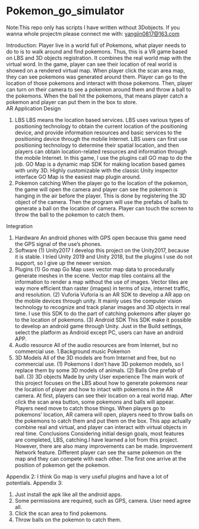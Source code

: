 # Pokemon_go_simulator

Note:This repo only has scripts I have written without 3Dobjects. If you wanna whole projectm please connect me with:
yangjin0817@163.com

Introduction:
Player live in a world full of Pokemons, what player needs to do to is to walk around and find pokemons. Thus, this is a VR game based on LBS and 3D objects registration. It combines the real world map with the virtual word. In the game, player can see their location of real world is showed on a rendered virtual map. When player click the scan area map, they can see pokemons was generated around them. Player can go to the location of those pokemons and interact with those pokemons. Then, player can turn on their camera to see a pokemon around them and throw a ball to the pokemons. When the ball hit the pokemons, that means player catch a pokemon and player can put them in the box to store.  
AR Application Design
1.	LBS
LBS means the location based services. LBS uses various types of positioning technology to obtain the current location of the positioning device, and provide information resources and basic services to the positioning device through the mobile Internet. LBS users can first use positioning technology to determine their spatial location, and then players can obtain location-related resources and information through the mobile Internet. In this game, I use the plugins call GO map to do the job. GO Map is a dynamic map SDK for making location based games with unity 3D. Highly customizable with the classic Unity inspector interface GO Map is the easiest map plugin around.
2.	  Pokemon catching
When the player go to the location of the pokemon, the game will open the camera  and player can see the pokemon is hanging in the air before the player. This is done by registering the 3D object of the camera. Then the program will use the prefabs of balls to generate a ball on the location of camera. Player can touch the screen to throw the ball to the pokemon to catch them.

Integration
1.	Hardware
An android phones with GPS open because this game need the GPS signal of the use’s phones. 
2.	Software
(1)	Unity2017
I develop this project on the Unity2017, because it is stable. I tried Unity 2019 and Unity 2018, but the plugins I use do not support, so I give up the newer version.
3.	Plugins
(1)	Go map
Go Map uses vector map data to procedurally generate meshes in the scene. Vector map tiles contains all the information to render a map without the use of images. Vector tiles are way more efficient than raster (images) in terms of size, internet traffic, and resolution.
(2)	Vuforia
Vuforia is an AR SDK to develop a AR app on the mobile devices through unity. It mainly uses the computer vision technology to recognize and track planar images and 3D objects in real time. I use this SDK to do the part of catching pokemons after player go to the location of pokemons.
(3)	Android SDK
This SDK make it possible to develop an android game through Unity. Just in the Build settings, select the platform as Android except PC, users can have an android APP.
4.	Audio resource
All of the audio resources are from Internet, but no commercial use. 
1.Background music 
Pokemon
5.	3D Models
All of the 3D models are from Internet and free, but no commercial use. 
(1)	Pokemons
I don’t have 3D pokemon models, so I replace them by some 3D models of animals.
(2)	Balls
One prefab of ball.
(3)	3D objects
Made by unity
User experience
The main work of this project focuses on the LBS about how to generate pokemons near the location of player and how to intact with pokemons in the AR camera. 
At first, players can see their location on a real world map. After click the scan area button, some pokemons and balls will appear. Players need move to catch those things. When players go to pokemons’ location, AR camera will open, players need to throw balls on the pokemons to catch them and put them on the box. 
This app actually combine real and virtual, and player can interact with virtual objects in real time.
Conclusions
Considering initial design goals, most features are completed, LBS, catching.I have learned a lot from this project. However, there are also many improvements can be made.
Improvement
Network feature. Different player can see the same pokemon on the map and they can compete with each other. The first one arrive at the position of pokemon get the pokemon.

Appendix 2:
I think Go map is very useful plugins and have a lot of potentials.
Appendix 3:
1.	Just install the apk like all the android apps.
2.	Some permissions are required, such as GPS, camera. User need agree all.
3.	Click the scan area to find pokemons.
4.	Throw balls on the pokemon to catch them. 
